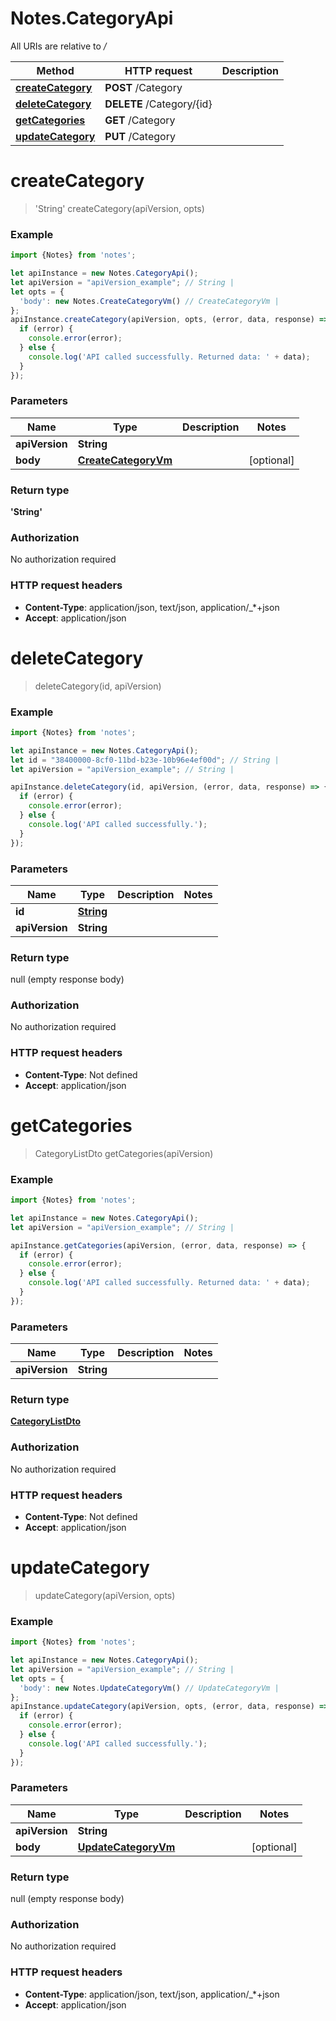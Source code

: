 # Notes.CategoryApi

All URIs are relative to */*

Method | HTTP request | Description
------------- | ------------- | -------------
[**createCategory**](CategoryApi.md#createCategory) | **POST** /Category | 
[**deleteCategory**](CategoryApi.md#deleteCategory) | **DELETE** /Category/{id} | 
[**getCategories**](CategoryApi.md#getCategories) | **GET** /Category | 
[**updateCategory**](CategoryApi.md#updateCategory) | **PUT** /Category | 

<a name="createCategory"></a>
# **createCategory**
> &#x27;String&#x27; createCategory(apiVersion, opts)



### Example
```javascript
import {Notes} from 'notes';

let apiInstance = new Notes.CategoryApi();
let apiVersion = "apiVersion_example"; // String | 
let opts = { 
  'body': new Notes.CreateCategoryVm() // CreateCategoryVm | 
};
apiInstance.createCategory(apiVersion, opts, (error, data, response) => {
  if (error) {
    console.error(error);
  } else {
    console.log('API called successfully. Returned data: ' + data);
  }
});
```

### Parameters

Name | Type | Description  | Notes
------------- | ------------- | ------------- | -------------
 **apiVersion** | **String**|  | 
 **body** | [**CreateCategoryVm**](CreateCategoryVm.md)|  | [optional] 

### Return type

**&#x27;String&#x27;**

### Authorization

No authorization required

### HTTP request headers

 - **Content-Type**: application/json, text/json, application/_*+json
 - **Accept**: application/json

<a name="deleteCategory"></a>
# **deleteCategory**
> deleteCategory(id, apiVersion)



### Example
```javascript
import {Notes} from 'notes';

let apiInstance = new Notes.CategoryApi();
let id = "38400000-8cf0-11bd-b23e-10b96e4ef00d"; // String | 
let apiVersion = "apiVersion_example"; // String | 

apiInstance.deleteCategory(id, apiVersion, (error, data, response) => {
  if (error) {
    console.error(error);
  } else {
    console.log('API called successfully.');
  }
});
```

### Parameters

Name | Type | Description  | Notes
------------- | ------------- | ------------- | -------------
 **id** | [**String**](.md)|  | 
 **apiVersion** | **String**|  | 

### Return type

null (empty response body)

### Authorization

No authorization required

### HTTP request headers

 - **Content-Type**: Not defined
 - **Accept**: application/json

<a name="getCategories"></a>
# **getCategories**
> CategoryListDto getCategories(apiVersion)



### Example
```javascript
import {Notes} from 'notes';

let apiInstance = new Notes.CategoryApi();
let apiVersion = "apiVersion_example"; // String | 

apiInstance.getCategories(apiVersion, (error, data, response) => {
  if (error) {
    console.error(error);
  } else {
    console.log('API called successfully. Returned data: ' + data);
  }
});
```

### Parameters

Name | Type | Description  | Notes
------------- | ------------- | ------------- | -------------
 **apiVersion** | **String**|  | 

### Return type

[**CategoryListDto**](CategoryListDto.md)

### Authorization

No authorization required

### HTTP request headers

 - **Content-Type**: Not defined
 - **Accept**: application/json

<a name="updateCategory"></a>
# **updateCategory**
> updateCategory(apiVersion, opts)



### Example
```javascript
import {Notes} from 'notes';

let apiInstance = new Notes.CategoryApi();
let apiVersion = "apiVersion_example"; // String | 
let opts = { 
  'body': new Notes.UpdateCategoryVm() // UpdateCategoryVm | 
};
apiInstance.updateCategory(apiVersion, opts, (error, data, response) => {
  if (error) {
    console.error(error);
  } else {
    console.log('API called successfully.');
  }
});
```

### Parameters

Name | Type | Description  | Notes
------------- | ------------- | ------------- | -------------
 **apiVersion** | **String**|  | 
 **body** | [**UpdateCategoryVm**](UpdateCategoryVm.md)|  | [optional] 

### Return type

null (empty response body)

### Authorization

No authorization required

### HTTP request headers

 - **Content-Type**: application/json, text/json, application/_*+json
 - **Accept**: application/json

